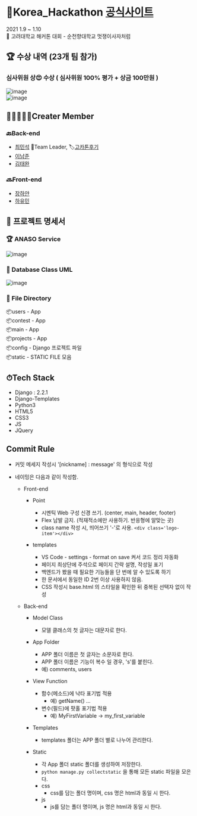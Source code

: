 # 🐯Korea_Hackathon [공식사이트](https://koreahacks.online/)
2021 1.9 ~ 1.10    
🐯 고려대학교 해커톤 대회 - 순천향대학교 멋쟁이사자처럼  


## 🏆 수상 내역 (23개 팀 참가)

### 심사위원 상😍 수상 ( 심사위원 100% 평가 + 상금 100만원 ) 

![image](https://user-images.githubusercontent.com/60251579/104265631-612a6b00-54d1-11eb-92ef-2d69a2a1d3a7.png)  
![image](https://user-images.githubusercontent.com/60251579/104265278-8c608a80-54d0-11eb-8668-2a464728421b.png)  


## 👨‍👨‍👨‍👧‍👧Creater Member

### 🔙Back-end
- [최민석](https://github.com/minsgy) 🚩Team Leader, 🏷[고카톤후기](https://velog.io/@minsgy/고카톤-대회-출전-후기고카톤)
- [이남준](https://github.com/ningpop)  
- [김태완](https://github.com/wwan13)  

### 🔜Front-end
- [장하얀](https://github.com/white-jang)  
- [하유민](https://github.com/qhahd78)  

## 📑 프로젝트 명세서  

### 🏆 ANASO Service  
![image](https://user-images.githubusercontent.com/60251579/104265697-8323ed80-54d1-11eb-93e0-14686e87ab22.png)  

### 📁 Database Class UML
![image](https://user-images.githubusercontent.com/60251579/104265839-d138f100-54d1-11eb-992f-3802ad7fbacf.png)  

### 📃 File Directory  
📦users - App  
📦contest - App  
📦main - App  
📦projects - App  
📦config - Django 프로젝트 파일  
📦static - STATIC FILE 모음  





## ⏱Tech Stack
- Django : 2.2.1  
- Django-Templates  
- Python3  
- HTML5  
- CSS3  
- JS  
- JQuery  


## Commit Rule

- 커밋 메세지 작성시 '[nickname] : message' 의 형식으로 작성  

- 네이밍은 다음과 같이 작성함.  

  - Front-end  
    - Point
      - 시멘틱 Web 구성 신경 쓰기. (center, main, header, footer)  
      - Flex 남발 금지. (적재적소에만 사용하기. 반응형에 알맞는 곳)  
      - class name 작성 시, 띄어쓰기 '-'로 사용. `<div class='logo-item'></div>`  
    
    - templates
      - VS Code - settings - format on save 켜서 코드 정리 자동화
      - 페이지 최상단에 주석으로 페이지 간략 설명, 작성일 표기
      - 백엔드가 봤을 때 필요한 기능들을 단 번에 알 수 있도록 하기
      - 한 문서에서 동일한 ID 2번 이상 사용하지 않음.
      - CSS 작성시 base.html 의 스타일을 확인한 뒤 중복된 선택자 없이 작성
      
  - Back-end
    - Model Class
      - 모델 클래스의 첫 글자는 대문자로 한다.

    - App Folder
      - APP 폴더 이름은 첫 글자는 소문자로 한다.
      - APP 폴더 이름은 기능이 복수 일 경우, 's'를 붙힌다.
      - 예) comments, users

    - View Function
      - 함수(메소드)에 낙타 표기법 적용
        - 예) getName() ...
      - 변수(필드)에 팟홀 표기법 적용
        - 예) MyFirstVariable -> my_first_variable

    - Templates
      - templates 폴더는 APP 폴더 별로 나누어 관리한다.

    - Static
      - 각 App 폴더 static 폴더를 생성하여 저장한다.
      - `python manage.py collectstatic` 을 통해 모든 static 파일을 모은다.
      - css
        - css를 담는 폴더 명이며, css 명은 html과 동일 시 한다.
      - js
        - js를 담는 폴더 명이며, js 명은 html과 동일 시 한다.
        

